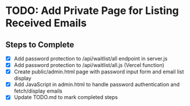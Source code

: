 # TODO: Add Private Page for Listing Received Emails

## Steps to Complete

- [x] Add password protection to /api/waitlist/all endpoint in server.js
- [x] Add password protection to /api/waitlist/all.js (Vercel function)
- [x] Create public/admin.html page with password input form and email list display
- [x] Add JavaScript in admin.html to handle password authentication and fetch/display emails
- [x] Update TODO.md to mark completed steps
